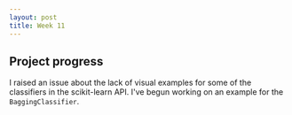 ```yaml
---
layout: post
title: Week 11
---
```


## Project progress
I raised an issue about the lack of visual examples for some of the classifiers in the scikit-learn API. I've begun working on an example for the `BaggingClassifier`.